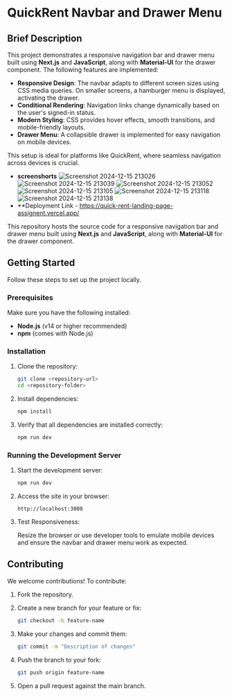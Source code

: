 # QuickRent Navbar and Drawer Menu

## Brief Description
This project demonstrates a responsive navigation bar and drawer menu built using **Next.js** and **JavaScript**, along with **Material-UI** for the drawer component. The following features are implemented:

- **Responsive Design**: The navbar adapts to different screen sizes using CSS media queries. On smaller screens, a hamburger menu is displayed, activating the drawer.
- **Conditional Rendering**: Navigation links change dynamically based on the user's signed-in status.
- **Modern Styling**: CSS provides hover effects, smooth transitions, and mobile-friendly layouts.
- **Drawer Menu**: A collapsible drawer is implemented for easy navigation on mobile devices.

This setup is ideal for platforms like QuickRent, where seamless navigation across devices is crucial.
- **screenshorts**
![Screenshot 2024-12-15 213026](https://github.com/user-attachments/assets/490847d5-4f51-4fcf-ab14-2f1f63a4679d)
![Screenshot 2024-12-15 213039](https://github.com/user-attachments/assets/5fa943a2-dd43-465e-8603-230eaf265d4f)
![Screenshot 2024-12-15 213052](https://github.com/user-attachments/assets/fccec062-317f-4ce1-93f6-59e10fe656d2)
![Screenshot 2024-12-15 213105](https://github.com/user-attachments/assets/5792a541-d959-4198-9383-5e984fad162a)
![Screenshot 2024-12-15 213118](https://github.com/user-attachments/assets/9f809ab3-d78d-4a61-87d5-f12f4b0c4ba1)
![Screenshot 2024-12-15 213138](https://github.com/user-attachments/assets/29ca30d6-b8dc-4f56-b8e4-49508fb7306d)
- **Deployment Link - https://quick-rent-landing-page-assignent.vercel.app/

This repository hosts the source code for a responsive navigation bar and drawer menu built using **Next.js** and **JavaScript**, along with **Material-UI** for the drawer component.

## Getting Started

Follow these steps to set up the project locally.

### Prerequisites

Make sure you have the following installed:

-   **Node.js** (v14 or higher recommended)
-   **npm** (comes with Node.js)

### Installation

1. Clone the repository:

    ```bash
    git clone <repository-url>
    cd <repository-folder>
    ```

2. Install dependencies:

    ```bash
    npm install
    ```

3. Verify that all dependencies are installed correctly:

    ```bash
    npm run dev
    ```

### Running the Development Server

1. Start the development server:

    ```bash
    npm run dev
    ```

2. Access the site in your browser:

    ```
    http://localhost:3000
    ```

3. Test Responsiveness:

   Resize the browser or use developer tools to emulate mobile devices and ensure the navbar and drawer menu work as expected.

## Contributing

We welcome contributions! To contribute:

1. Fork the repository.

2. Create a new branch for your feature or fix:

    ```bash
    git checkout -b feature-name
    ```

3. Make your changes and commit them:

    ```bash
    git commit -m "Description of changes"
    ```

4. Push the branch to your fork:

    ```bash
    git push origin feature-name
    ```

5. Open a pull request against the main branch.
